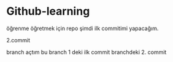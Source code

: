 # Github-learning
öğrenme öğretmek için repo
şimdi ilk commitimi yapacağım.

2.commit

branch açtım bu branch 1 deki ilk commit
branchdeki 2. commit
